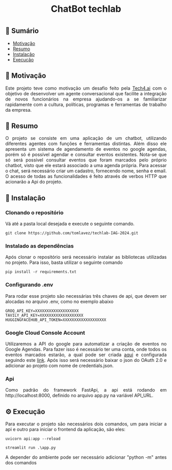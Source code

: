 <h1 align = "center"> ChatBot techlab <h1>

## 📝 Sumário

- [Motivação](#-motivação)
- [Resumo](#-resumo)
- [Instalação](#️-instalação)
- [Execução](#️-execução)

## 🤩 Motivação

<p align = "justify">Este projeto teve como motivação um desafio feito pela <a href="https://www.tech4h.com.br/">Tech4.ai</a> com o objetivo de desenvolver um agente conversacional que facilite a integração de novos funcionários na empresa ajudando-os a se familiarizar rapidamente com a cultura, políticas, programas e ferramentas de trabalho da empresa.</p>

## 📝 Resumo

<p align = "justify">O projeto se consiste em uma aplicação de um chatbot, utilizando diferentes agentes com funções e ferramentas distintas. Além disso ele apresenta um sistema de agendamento de eventos no google agendas, porém só é possível agendar e consultar eventos existentes. Nota-se que só será possível consultar eventos que foram marcados pelo próprio chatbot, visto que ele estará associado a uma agenda própria. Para acessar o chat, será necessário criar um cadastro, fornecendo nome, senha e email. O acesso de todas as funcionalidades é feito através de verbos HTTP que acionarão a Api do projeto.</p>

## 🔧 Instalação

### Clonando o repositório

<p align = "justify">Vá até a pasta local desejada e execute o seguinte comando.</p>

```
git clone https://github.com/tomlavez/techlab-IAG-2024.git
```

### Instalado as dependências

<p align = "justify">Após clonar o repositório será necessário instalar as bibliotecas utilizadas no projeto. Para isso, basta utilizar o seguinte comando</p>

```
pip install -r requirements.txt
```

### Configurando .env

<p align = "justify">Para rodar esse projeto são necessárias três chaves de api, que devem ser alocadas no arquivo .env, como no exemplo abaixo</p>

```
GROQ_API_KEY=XXXXXXXXXXXXXXXXXXX
TAVILY_API_KEY=XXXXXXXXXXXXXXXXXXX
HUGGINGFACEHUB_API_TOKEN=XXXXXXXXXXXXXXXXXXX
```

### Google Cloud Console Account

<p align = "justify"> Utilizaremos a API do google para automatizar a criação de eventos no Google Agendas. Para fazer isso é necessário ter uma conta, onde todos os eventos marcados estarão, a qual pode ser criada <a href="https://console.cloud.google.com/welcome/new">aqui</a> e configurada seguindo este <a href="https://developers.google.com/calendar/api/quickstart/python?hl=pt-br">link</a>. Após isso será necessário baixar o json do OAuth 2.0 e adicionar ao projeto com nome de credentials.json.

### Api

<p align = "justify"> Como padrão do framework FastApi, a api está rodando em http://localhost:8000, definido no arquivo app.py na variável API_URL.

## ⚙️ Execução

<p align = "justify"> Para executar o projeto são necessários dois comandos, um para iniciar a api e outro para iniciar o frontend da aplicação, são eles: </p>

```
uvicorn api:app --reload

streamlit run .\app.py
```

<p align = "justify"> A depender do ambiente pode ser necessário adicionar "python -m" antes dos comandos </p>
